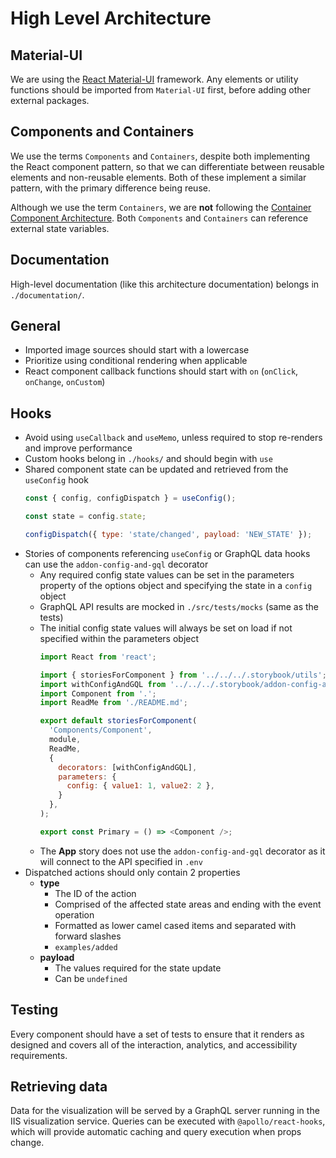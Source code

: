# High Level Architecture

## Material-UI

We are using the [React Material-UI](https://material-ui.com/) framework.
Any elements or utility functions should be imported from `Material-UI` first,
before adding other external packages.

## Components and Containers

We use the terms `Components` and `Containers`, despite both implementing the
React component pattern, so that we can differentiate between reusable elements
and non-reusable elements. Both of these implement a similar pattern,
with the primary difference being reuse.

Although we use the term `Containers`, we are **not** following the [Container Component Architecture](https://medium.com/@dan_abramov/smart-and-dumb-components-7ca2f9a7c7d0#.4rmjqneiw).
Both `Components` and `Containers` can reference external state variables.

## Documentation

High-level documentation (like this architecture documentation) belongs in
`./documentation/`.

## General

- Imported image sources should start with a lowercase
- Prioritize using conditional rendering when applicable
- React component callback functions should start with `on` (`onClick`, `onChange`, `onCustom`)

## Hooks

- Avoid using `useCallback` and `useMemo`, unless required to stop re-renders and improve performance
- Custom hooks belong in `./hooks/` and should begin with `use`
- Shared component state can be updated and retrieved from the `useConfig` hook
  ```js
  const { config, configDispatch } = useConfig();

  const state = config.state;

  configDispatch({ type: 'state/changed', payload: 'NEW_STATE' });
  ```
- Stories of components referencing `useConfig` or GraphQL data hooks can use the `addon-config-and-gql` decorator
  - Any required config state values can be set in the parameters property of the options object and specifying the state in a `config` object
  - GraphQL API results are mocked in `./src/tests/mocks` (same as the tests)
  - The initial config state values will always be set on load if not specified within the parameters object
    ```js
    import React from 'react';

    import { storiesForComponent } from '../../../.storybook/utils';
    import withConfigAndGQL from '../../../.storybook/addon-config-and-gql';
    import Component from '.';
    import ReadMe from './README.md';

    export default storiesForComponent(
      'Components/Component', 
      module, 
      ReadMe, 
      {
        decorators: [withConfigAndGQL],
        parameters: {
          config: { value1: 1, value2: 2 },
        }
      },
    );

    export const Primary = () => <Component />;
    ```
  - The **App** story does not use the `addon-config-and-gql` decorator as it will connect to the API specified in `.env`
- Dispatched actions should only contain 2 properties
  - **type**
    - The ID of the action
    - Comprised of the affected state areas and ending with the event operation
    - Formatted as lower camel cased items and separated with forward slashes
    - `examples/added`
  - **payload**
    - The values required for the state update
    - Can be `undefined`

## Testing

Every component should have a set of tests to ensure that it renders as designed
and covers all of the interaction, analytics, and accessibility requirements.

## Retrieving data

Data for the visualization will be served by a GraphQL server running in the IIS
visualization service. Queries can be executed with `@apollo/react-hooks`, which will
provide automatic caching and query execution when props change.
